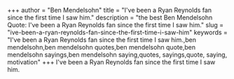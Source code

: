 +++
author = "Ben Mendelsohn"
title = "I've been a Ryan Reynolds fan since the first time I saw him."
description = "the best Ben Mendelsohn Quote: I've been a Ryan Reynolds fan since the first time I saw him."
slug = "ive-been-a-ryan-reynolds-fan-since-the-first-time-i-saw-him"
keywords = "I've been a Ryan Reynolds fan since the first time I saw him.,ben mendelsohn,ben mendelsohn quotes,ben mendelsohn quote,ben mendelsohn sayings,ben mendelsohn saying,quotes, sayings,quote, saying, motivation"
+++
I've been a Ryan Reynolds fan since the first time I saw him.
